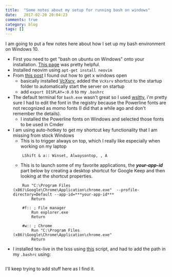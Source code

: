 ```yaml
---
title:  "Some notes about my setup for running bash on windows"
date:   2017-02-20 20:04:23
comments: true
category: blog
tags: []
---
```

I am going to put a few notes here about how I set up my bash environment on Windows 10.

* First you need to get "bash on ubuntu on Windows" onto your installation. [This page](https://gist.github.com/MadLittleMods/0e38f03774fb16e8d698175e505f1f3e) was pretty helpful.
* Installed neovim using `apt-get install neovim`
* From [this post](https://github.com/Microsoft/BashOnWindows/issues/637) I found out how to get x windows open
    * basically installed [VcXsrv](https://sourceforge.net/projects/vcxsrv/), added the `VcXsrv` shortcut to the startup folder to automatically start the server on startup
    * add `export DISPLAY=:0.0` to my `.bashrc`
* The default terminal for `bash.exe` wasn't great so I used [wsltty](https://github.com/mintty/wsltty), i'm pretty sure I had to edit the font in the registry because the Powerline fonts are not recognized as momo fonts (I did that a while ago and don't remember the details).
    * I installed the Powerline fonts on Windows and selected those fonts to be used in Cmder
* I am using auto-hotkey to get my shortcut key functionality that I am missing from stock Windows
    * This is to trigger always on top, which I really like especially when working on my laptop
    ``` If GetKeyState("Alt","P") ; This makes Alt-LShift-a the shortcut for always on top
        LShift & a:: Winset, Alwaysontop, , A
    ```
    * This is to launch some of my favorite applications, the ***your-app-id*** part below by creating a desktop shortcut for Google Keep and then looking at the shortcut properties.
    ``` #k:: ; Google Keep
        Run "C:\Program Files (x86)\Google\Chrome\Application\chrome.exe"  --profile-directory=Default --app-id=***your-app-id***
            Return

        #f:: ; File manager
            Run explorer.exe
            Return

        #w:: ; Chrome
            Run "C:\Program Files (x86)\Google\Chrome\Application\chrome.exe"
            Return
    ```
* I installed tex-live in the lxss using [this](https://github.com/scottkosty/install-tl-ubuntu) script, and had to add the path in my `.bashrc` using:
    ```PATH:/usr/local/texlive/2016/bin/x86_64-linux/:$PATH
    ```

I'll keep trying to add stuff here as I find it. 
